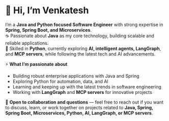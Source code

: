 # 👋 Hi, I’m Venkatesh

I’m a **Java and Python focused Software Engineer** with strong expertise in **Spring, Spring Boot, and Microservices**.  
☕ Passionate about **Java** as my core technology, building scalable and reliable applications.  
🐍 Skilled in **Python**, currently exploring **AI, intelligent agents, LangGraph**, and **MCP servers**, while following the latest tech and AI advancements.  

⚡ **What I’m passionate about**  
- Building robust enterprise applications with Java and Spring  
- Exploring Python for automation, data, and AI  
- Learning and keeping up with the latest trends in software engineering  
- Working with **LangGraph** and **MCP servers** for innovative projects  

🤝 **Open to collaboration and questions** — feel free to reach out if you want to discuss, learn, or work together on projects related to **Java, Spring, Spring Boot, Microservices, Python, AI, LangGraph, or MCP servers**.  


<!--
**venkatonjava/venkatonjava** is a ✨ _special_ ✨ repository because its `README.md` (this file) appears on your GitHub profile.

Here are some ideas to get you started:

- 🔭 I’m currently working on ...
- 🌱 I’m currently learning ...
- 👯 I’m looking to collaborate on ...
- 🤔 I’m looking for help with ...
- 💬 Ask me about ...
- 📫 How to reach me: ...
- 😄 Pronouns: ...
- ⚡ Fun fact: ...
-->
